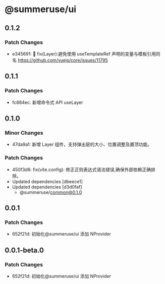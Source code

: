 # @summeruse/ui

## 0.1.2

### Patch Changes

- e345691: 🐞 fix(Layer):避免使用 useTemplateRef 声明的变量与模板引用同名 https://github.com/vuejs/core/issues/11795

## 0.1.1

### Patch Changes

- fc884ec: 新增命令式 API useLayer

## 0.1.0

### Minor Changes

- 47da9a1: 新增 Layer 组件，支持弹出层的大小、位置调整及置顶功能。

### Patch Changes

- 450f3d6: fix(vite.config): 修正正则表达式语法错误,确保外部依赖正确排除。
- Updated dependencies [dbeece1]
- Updated dependencies [d3d0faf]
  - @summeruse/common@0.1.0

## 0.0.1

### Patch Changes

- 652f21d: 初始化@summeruse/ui 添加 NProvider

## 0.0.1-beta.0

### Patch Changes

- 652f21d: 初始化@summeruse/ui 添加 NProvider
